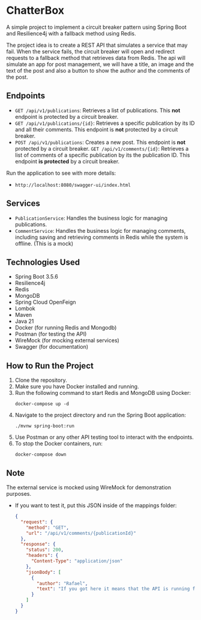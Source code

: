 # ChatterBox

A simple project to implement a circuit breaker pattern using Spring Boot and Resilience4j with a fallback method using Redis.

The project idea is to create a REST API that simulates a service that may fail. When the service fails, the circuit breaker will open and redirect requests to a fallback method that retrieves data from Redis. The api will simulate an app for post management, we will have a title, an image and the text of the post and also a button to show the author and the comments of the post.

## Endpoints

- `GET /api/v1/publications`: Retrieves a list of publications. This **not** endpoint is protected by a circuit breaker.
- `GET /api/v1/publications/{id}`: Retrieves a specific publication by its ID and all their comments. This endpoint is **not**  protected by a circuit breaker.
- `POST /api/v1/publications`: Creates a new post. This endpoint is **not** protected by a circuit breaker.
   `GET /api/v1/comments/{id}`: Retrieves a list of comments of a specific publication by its the publication ID. This endpoint **is protected** by a circuit breaker.

Run the application to see with more details:
- `http://localhost:8080/swagger-ui/index.html`

## Services

- `PublicationService`: Handles the business logic for managing publications.
- `CommentService`: Handles the business logic for managing comments, including saving and retrieving comments in Redis while the system is offline. (This is a mock)

## Technologies Used

- Spring Boot 3.5.6
- Resilience4j
- Redis
- MongoDB
- Spring Cloud OpenFeign
- Lombok
- Maven
- Java 21
- Docker (for running Redis and Mongodb)
- Postman (for testing the API)
- WireMock (for mocking external services)
- Swagger (for documentation)

## How to Run the Project

1. Clone the repository.
2. Make sure you have Docker installed and running.
3. Run the following command to start Redis and MongoDB using Docker:
   ```
   docker-compose up -d
   ```
4. Navigate to the project directory and run the Spring Boot application:
   ```
   ./mvnw spring-boot:run
   ```
5. Use Postman or any other API testing tool to interact with the endpoints.
6. To stop the Docker containers, run:
   ```
   docker-compose down
   ```

## Note
The external service is mocked using WireMock for demonstration purposes.
- If you want to test it, put this JSON inside of the mappings folder:
  ```json
  {
    "request": {
      "method": "GET",
      "url": "/api/v1/comments/{publicationId}"
    },
    "response": {
      "status": 200,
      "headers": {
        "Content-Type": "application/json"
      },
      "jsonBody": [
        {
          "author": "Rafael",
          "text": "If you got here it means that the API is running fine, the wiremock worked well and the circuit is closed"
        }
      ]
    }
  }
  ```
